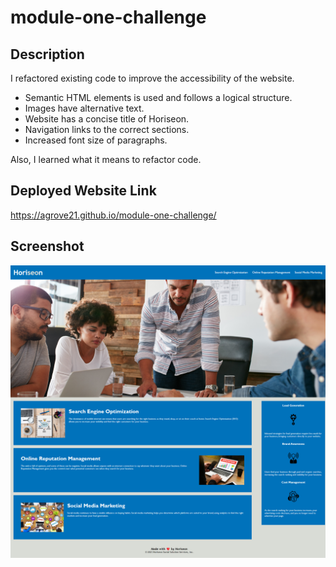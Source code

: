 # module-one-challenge

## Description
I refactored existing code to improve the accessibility of the website.
-   Semantic HTML elements is used and follows a logical structure.
-   Images have alternative text.
-   Website has a concise title of Horiseon.
-   Navigation links to the correct sections. 
-   Increased font size of paragraphs. 

Also, I learned what it means to refactor code.

## Deployed Website Link
https://agrove21.github.io/module-one-challenge/


## Screenshot
<img src="assets\images\agrove21.github.io_module-one-challenge_ - Copy.png" width="800px">